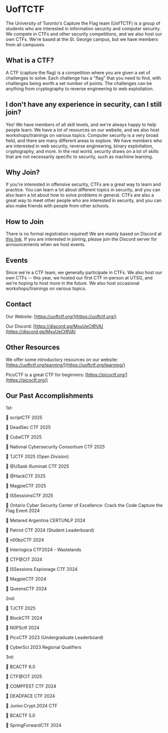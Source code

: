 # UofTCTF

The University of Toronto's Capture the Flag team (UofTCTF) is a group of students who are interested in information security and computer security. We compete in CTFs and other security competitions, and we also host our own CTFs. We're based at the St. George campus, but we have members from all campuses.

## What is a CTF?

A CTF (capture the flag) is a competition where you are given a set of challenges to solve. Each challenge has a "flag" that you need to find, with challenges being worth a set number of points. The challenges can be anything from cryptography to reverse engineering to web exploitation.

## I don't have any experience in security, can I still join?

Yes! We have members of all skill levels, and we're always happy to help people learn. We have a lot of resources on our website, and we also host workshops/trainings on various topics. Computer security is a very broad field, and there are many different areas to explore. We have members who are interested in web security, reverse engineering, binary exploitation, cryptography, and more. In the real world, security draws on a lot of skills that are not necessarily specific to security, such as machiine learning.

## Why Join?

If you're interested in offensive security, CTFs are a great way to learn and practice. You can learn a lot about different topics in security, and you can also learn a lot about how to solve problems in general. CTFs are also a great way to meet other people who are interested in security, and you can also make friends with people from other schools.

## How to Join

There is no formal registration required! We are mainly based on Discord at [this link](https://discord.gg/MxuUeCtRVA). If you are interested in joining, please join the Discord server for announcements when we host events.

## Events

Since we're a CTF team, we generally participate in CTFs. We also host our own CTFs -- this year, we hosted our first CTF in-person at UTSG, and we're hoping to host more in the future. We also host occasional workshops/trainings on various topics.

## Contact

Our Website: [https://uoftctf.org/](https://uoftctf.org/)

Our Discord: [https://discord.gg/MxuUeCtRVA](https://discord.gg/MxuUeCtRVA)

## Other Resources

We offer some introductory resources on our website: [https://uoftctf.org/learning/](https://uoftctf.org/learning/)

PicoCTF is a great CTF for beginners: [https://picoctf.org/](https://picoctf.org/)

## Our Past Accomplishments

1st:

🥇 scriptCTF 2025

🥇 DeadSec CTF 2025

🥇 CubeCTF 2025

🥇 National Cybersecurity Consortium CTF 2025

🥇 TJCTF 2025 (Open Division)

🥇 @USask Illuminati CTF 2025

🥇 @HackCTF 2025

🥇 MagpieCTF 2025

🥇 ISSessionsCTF 2025

🥇 Ontario Cyber Security Center of Excellence: Crack the Code Capture the Flag Event 2024

🥇 Metared Argentina CERTUNLP 2024

🥇 Patriot CTF 2024 (Student Leaderboard)

🥇 n00bzCTF 2024

🥇 Interlogica CTF2024 - Wastelands

🥇 CTF@CIT 2024

🥇 ISSessions Espionage CTF 2024

🥇 MagpieCTF 2024

🥇 QueensCTF 2024

2nd:

🥈 TJCTF 2025

🥈 BlockCTF 2024

🥈 N0PSctf 2024

🥈 PicoCTF 2023 (Undergraduate Leaderboard)

🥈 CyberSci 2023 Regional Qualifiers

3rd:

🥉 BCACTF 6.0

🥉 CTF@CIT 2025

🥉 COMPFEST CTF 2024

🥉 DEADFACE CTF 2024

🥉 Junior.Crypt.2024 CTF

🥉 BCACTF 5.0

🥉 SpringForwardCTF 2024 
